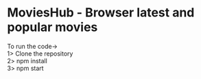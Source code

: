 # MoviesHub - Browser latest and popular movies

To run the code->       
1> Clone the repository                   
2> npm install                           
3> npm start                                 
